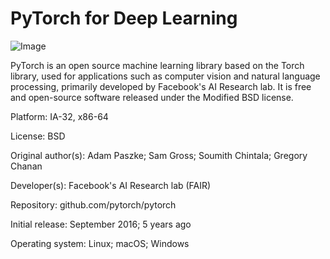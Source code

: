 # PyTorch for Deep Learning

![Image](https://929687.smushcdn.com/2407837/wp-content/uploads/2021/05/what_is_pytorch_logo.png?lossy=1&strip=1&webp=1)

PyTorch is an open source machine learning library based on the Torch library, used for applications such as computer vision and natural language processing, primarily developed by Facebook's AI Research lab. It is free and open-source software released under the Modified BSD license. 

Platform: IA-32, x86-64

License: BSD

Original author(s): Adam Paszke; Sam Gross; Soumith Chintala; Gregory Chanan

Developer(s): Facebook's AI Research lab (FAIR)

Repository: github.com/pytorch/pytorch

Initial release: September 2016; 5 years ago

Operating system: Linux; macOS; Windows